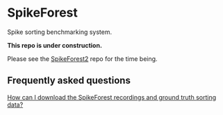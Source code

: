 # SpikeForest

Spike sorting benchmarking system.

**This repo is under construction.**

Please see the [SpikeForest2](https://github.com/flatironinstitute/spikeforest2) repo for the time being.

## Frequently asked questions

[How can I download the SpikeForest recordings and ground truth sorting data?](./doc/download-spikeforest-data.md)


